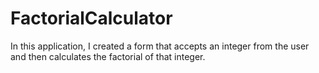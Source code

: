 #   FactorialCalculator

In this application, I created a form that accepts an integer from the user and then calculates the factorial of that integer.
